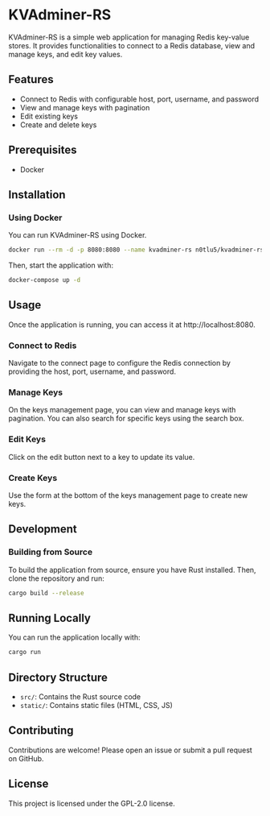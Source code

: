 # KVAdminer-RS

KVAdminer-RS is a simple web application for managing Redis key-value stores. It provides functionalities to connect to a Redis database, view and manage keys, and edit key values.

## Features

- Connect to Redis with configurable host, port, username, and password
- View and manage keys with pagination
- Edit existing keys
- Create and delete keys

## Prerequisites

- Docker

## Installation

### Using Docker

You can run KVAdminer-RS using Docker.

```sh
docker run --rm -d -p 8080:8080 --name kvadminer-rs n0tlu5/kvadminer-rs:latest
```

Then, start the application with:

```sh
docker-compose up -d
```

## Usage

Once the application is running, you can access it at http://localhost:8080.

### Connect to Redis

Navigate to the connect page to configure the Redis connection by providing the host, port, username, and password.

### Manage Keys

On the keys management page, you can view and manage keys with pagination. You can also search for specific keys using the search box.

### Edit Keys

Click on the edit button next to a key to update its value.

### Create Keys

Use the form at the bottom of the keys management page to create new keys.

## Development

### Building from Source

To build the application from source, ensure you have Rust installed. Then, clone the repository and run:

```sh
cargo build --release
```

## Running Locally

You can run the application locally with:

```sh
cargo run
```

## Directory Structure
- `src/`: Contains the Rust source code
- `static/`: Contains static files (HTML, CSS, JS)

## Contributing

Contributions are welcome! Please open an issue or submit a pull request on GitHub.

## License

This project is licensed under the GPL-2.0 license.
